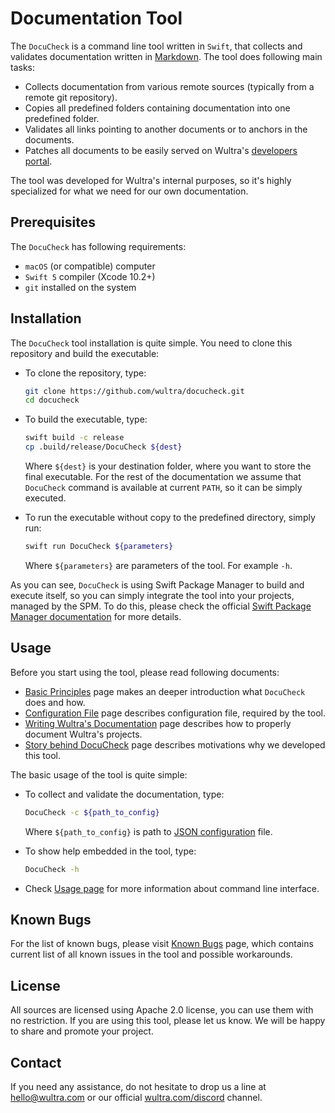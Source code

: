 # Documentation Tool

The `DocuCheck` is a command line tool written in `Swift`, that collects and validates documentation written in [Markdown](https://guides.github.com/features/mastering-markdown/). The tool does following main tasks:

- Collects documentation from various remote sources (typically from a remote git repository).
- Copies all predefined folders containing documentation into one predefined folder.
- Validates all links pointing to another documents or to anchors in the documents.
- Patches all documents to be easily served on Wultra's [developers portal](https://developers.wultra.com).

The tool was developed for Wultra's internal purposes, so it's highly specialized for what we need for our own documentation.


## Prerequisites

The `DocuCheck` has following requirements:

- `macOS` (or compatible) computer
- `Swift 5` compiler (Xcode 10.2+)
- `git` installed on the system


## Installation

The `DocuCheck` tool installation is quite simple. You need to clone this repository and build the executable:

- To clone the repository, type:
  ```sh
  git clone https://github.com/wultra/docucheck.git
  cd docucheck
  ```

- To build the executable, type:
  ```sh
  swift build -c release 
  cp .build/release/DocuCheck ${dest}
  ```
  Where `${dest}` is your destination folder, where you want to store the final executable. For the rest of the documentation we assume that `DocuCheck` command is available at current `PATH`, so it can be simply executed.

- To run the executable without copy to the predefined directory, simply run:
  ```sh
  swift run DocuCheck ${parameters}
  ```
  Where `${parameters}` are parameters of the tool. For example `-h`. 

As you can see, `DocuCheck` is using Swift Package Manager to build and execute itself, so you can simply integrate the tool into your projects, managed by the SPM. To do this, please check the official [Swift Package Manager documentation](https://swift.org/package-manager/) for more details.



## Usage

Before you start using the tool, please read following documents:

- [Basic Principles](Basic-Principles.md) page makes an deeper introduction what `DocuCheck` does and how.
- [Configuration File](Configuration-File.md) page describes configuration file, required by the tool.
- [Writing Wultra's Documentation](Writing-Wultras-Documentation.md) page describes how to properly document Wultra's projects.
- [Story behind DocuCheck](Story-Behind.md) page describes motivations why we developed this tool.

The basic usage of the tool is quite simple:

- To collect and validate the documentation, type:
  ```sh
  DocuCheck -c ${path_to_config}
  ```
  Where `${path_to_config}` is path to [JSON configuration](Configuration-File.md) file.
  
- To show help embedded in the tool, type:
  ```sh
  DocuCheck -h
  ```
  
- Check [Usage page](Usage.md) for more information about command line interface. 


## Known Bugs

For the list of known bugs, please visit [Known Bugs](Known-Bugs.md) page, which contains current list of all known issues in the tool and possible workarounds.


## License

All sources are licensed using Apache 2.0 license, you can use them with no restriction. If you are using this tool, please let us know. We will be happy to share and promote your project.


## Contact

If you need any assistance, do not hesitate to drop us a line at [hello@wultra.com](mailto:hello@wultra.com) or our official [wultra.com/discord](https://wultra.com/discord) channel.
